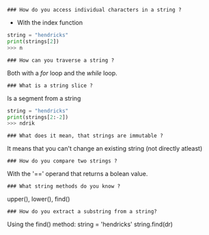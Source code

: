 
    ### How do you access individual characters in a string ?
 - With the index function

```python
string = "hendricks"
print(strings[2])
>>> n
```

    ### How can you traverse a string ?
    
Both with a _for_ loop and the _while_ loop.

    ### What is a string slice ?
Is a segment from a string
```python
string = "hendricks"
print(strings[2:-2])
>>> ndrik
```

    ### What does it mean, that strings are immutable ?
It means that you can't change an existing string (not directly atleast)

    ### How do you compare two strings ?
With the '==' operand that returns a bolean value.

    ### What string methods do you know ?
upper(), lower(), find()

    ### How do you extract a substring from a string?
Using the find() method:
    string = 'hendricks'
    string.find(dr)

    
